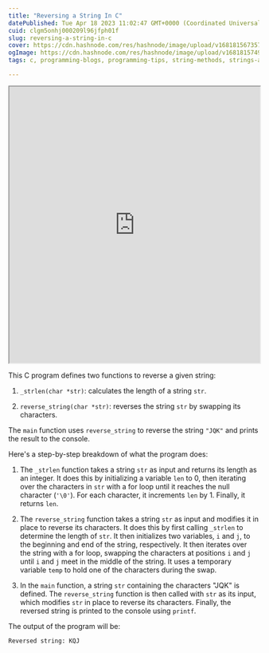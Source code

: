 ```yaml
---
title: "Reversing a String In C"
datePublished: Tue Apr 18 2023 11:02:47 GMT+0000 (Coordinated Universal Time)
cuid: clgm5onhj000209l96jfph01f
slug: reversing-a-string-in-c
cover: https://cdn.hashnode.com/res/hashnode/image/upload/v1681815673578/e7304134-dd9b-4330-863d-65d01f6856f2.jpeg
ogImage: https://cdn.hashnode.com/res/hashnode/image/upload/v1681815749935/89ebf289-e7da-420b-8034-06e966cbad77.jpeg
tags: c, programming-blogs, programming-tips, string-methods, strings-and-methods

---
```


<iframe src="https://www.thiscodeworks.com/embed/643e77a042e8de00130a6e4d" style="width:100%;height:554px"></iframe>

This C program defines two functions to reverse a given string:

1. `_strlen(char *str)`: calculates the length of a string `str`.
    
2. `reverse_string(char *str)`: reverses the string `str` by swapping its characters.
    

The `main` function uses `reverse_string` to reverse the string `"JQK"` and prints the result to the console.

Here's a step-by-step breakdown of what the program does:

1. The `_strlen` function takes a string `str` as input and returns its length as an integer. It does this by initializing a variable `len` to 0, then iterating over the characters in `str` with a for loop until it reaches the null character (`'\0'`). For each character, it increments `len` by 1. Finally, it returns `len`.
    
2. The `reverse_string` function takes a string `str` as input and modifies it in place to reverse its characters. It does this by first calling `_strlen` to determine the length of `str`. It then initializes two variables, `i` and `j`, to the beginning and end of the string, respectively. It then iterates over the string with a for loop, swapping the characters at positions `i` and `j` until `i` and `j` meet in the middle of the string. It uses a temporary variable `temp` to hold one of the characters during the swap.
    
3. In the `main` function, a string `str` containing the characters "JQK" is defined. The `reverse_string` function is then called with `str` as its input, which modifies `str` in place to reverse its characters. Finally, the reversed string is printed to the console using `printf`.
    

The output of the program will be:

```plaintext
Reversed string: KQJ
```